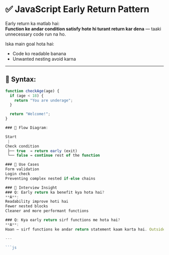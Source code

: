  # ✅ JavaScript Early Return Pattern

Early return ka matlab hai:  
**Function ke andar condition satisfy hote hi turant return kar dena** — taaki unnecessary code run na ho.

Iska main goal hota hai:
- Code ko readable banana
- Unwanted nesting avoid karna

---

## 🔹 Syntax:

```js
function checkAge(age) {
  if (age < 18) {
    return "You are underage";
  }

  return "Welcome!";
}

### 🔹 Flow Diagram:

Start
 |
Check condition
 ├── true  → return early (exit)
 └── false → continue rest of the function

### 📌 Use Cases
Form validation
Login check
Preventing complex nested if-else chains

### 🧠 Interview Insight
### Q: Early return ka benefit kya hota hai?
**A**:
Readability improve hoti hai
Fewer nested blocks
Cleaner and more performant functions

### Q: Kya early return sirf functions me hota hai?
**A**:
Haan — sirf functions ke andar return statement kaam karta hai. Outside return ka use nahi hota unless inside IIFE or module.

---

```js